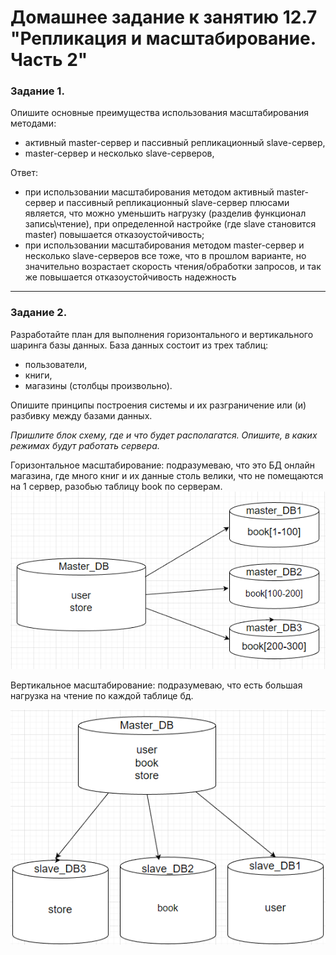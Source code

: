 # Домашнее задание к занятию 12.7 "Репликация и масштабирование. Часть 2" 



### Задание 1.

Опишите основные преимущества использования масштабирования методами:

- активный master-сервер и пассивный репликационный slave-сервер, 
- master-сервер и несколько slave-серверов, 



Ответ:
- при использовании масштабирования методом активный master-сервер и пассивный репликационный slave-сервер плюсами является, что можно уменьшить нагрузку (разделив функционал  запись\чтение), при определенной настройке (где slave становится master) повышается отказоустойчивость;
- при использовании масштабирования методом master-сервер и несколько slave-серверов все тоже, что в прошлом варианте, но значительно возрастает скорость чтения/обработки запросов, и так же повышается отказоустойчивость надежность

---


### Задание 2.


Разработайте план для выполнения горизонтального и вертикального шаринга базы данных. База данных состоит из трех таблиц: 

- пользователи, 
- книги, 
- магазины (столбцы произвольно). 

Опишите принципы построения системы и их разграничение или (и) разбивку между базами данных.

*Пришлите блок схему, где и что будет располагатся. Опишите, в каких режимах будут работать сервера.* 

Горизонтальное масштабирование: подразумеваю, что это БД онлайн магазина, где много книг и их данные столь велики, что не помещаются на 1 сервер, разобью таблицу book 
по серверам. 
![](601.png)

Вертикальное масштабирование: подразумеваю, что есть большая нагрузка на чтение по каждой таблице бд.

![](https://github.com/zilaev/12-7/blob/main/%D0%B2%D0%B5%D1%80%D1%82.png)
